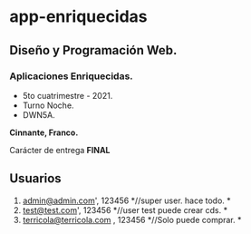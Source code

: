 # app-enriquecidas

## Diseño y Programación Web.

### Aplicaciones Enriquecidas.
- 5to cuatrimestre - 2021. 
- Turno Noche.
- DWN5A.

**Cinnante, Franco.**

Carácter de entrega **FINAL**

## Usuarios 
1. admin@admin.com', 123456 *//super user. hace todo. *
2. test@test.com', 123456 *//user test puede crear cds. *
3. terricola@terricola.com , 123456 *//Solo puede comprar. *
